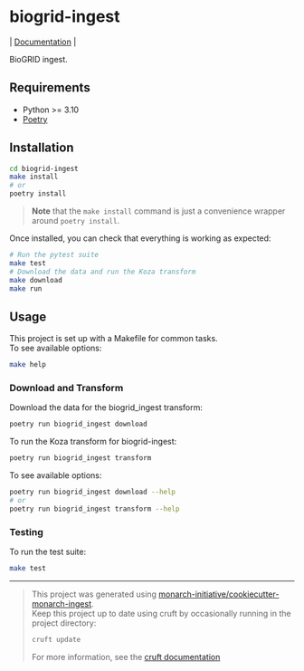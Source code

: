 # biogrid-ingest

| [Documentation](https://monarch-initiative.github.io/biogrid-ingest) |

BioGRID ingest.

## Requirements

- Python >= 3.10
- [Poetry](https://python-poetry.org/docs/#installation)


## Installation

```bash
cd biogrid-ingest
make install
# or
poetry install
```

> **Note** that the `make install` command is just a convenience wrapper around `poetry install`.

Once installed, you can check that everything is working as expected:

```bash
# Run the pytest suite
make test
# Download the data and run the Koza transform
make download
make run
```

## Usage

This project is set up with a Makefile for common tasks.  
To see available options:

```bash
make help
```

### Download and Transform

Download the data for the biogrid_ingest transform:

```bash
poetry run biogrid_ingest download
```

To run the Koza transform for biogrid-ingest:

```bash
poetry run biogrid_ingest transform
```

To see available options:

```bash
poetry run biogrid_ingest download --help
# or
poetry run biogrid_ingest transform --help
```

### Testing

To run the test suite:

```bash
make test
```

---

> This project was generated using [monarch-initiative/cookiecutter-monarch-ingest](https://github.com/monarch-initiative/cookiecutter-monarch-ingest).  
> Keep this project up to date using cruft by occasionally running in the project directory:
>
> ```bash
> cruft update
> ```
>
> For more information, see the [cruft documentation](https://cruft.github.io/cruft/#updating-a-project)
